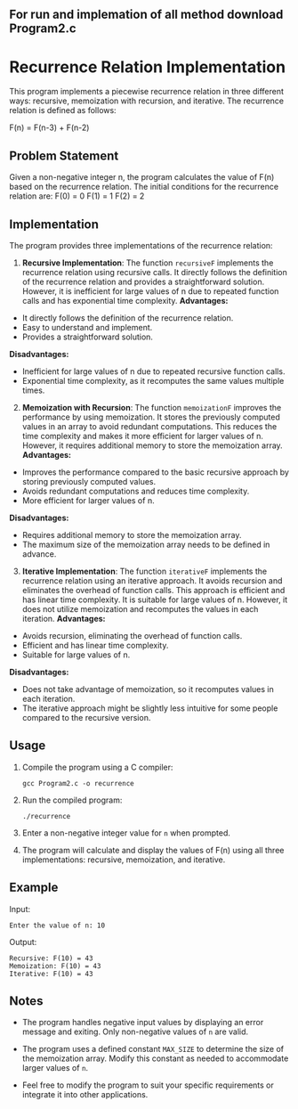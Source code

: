## For run and implemation of all method download Program2.c
# Recurrence Relation Implementation

This program implements a piecewise recurrence relation in three different ways: recursive, memoization with recursion, and iterative. The recurrence relation is defined as follows:

F(n) = F(n-3) + F(n-2)

## Problem Statement

Given a non-negative integer n, the program calculates the value of F(n) based on the recurrence relation. The initial conditions for the recurrence relation are:
F(0) = 0
F(1) = 1
F(2) = 2

## Implementation

The program provides three implementations of the recurrence relation:

1. **Recursive Implementation**: The function `recursiveF` implements the recurrence relation using recursive calls. It directly follows the definition of the recurrence relation and provides a straightforward solution. However, it is inefficient for large values of n due to repeated function calls and has exponential time complexity.
**Advantages:**
- It directly follows the definition of the recurrence relation.
- Easy to understand and implement.
- Provides a straightforward solution.

**Disadvantages:**
- Inefficient for large values of n due to repeated recursive function calls.
- Exponential time complexity, as it recomputes the same values multiple times.

2. **Memoization with Recursion**: The function `memoizationF` improves the performance by using memoization. It stores the previously computed values in an array to avoid redundant computations. This reduces the time complexity and makes it more efficient for larger values of n. However, it requires additional memory to store the memoization array.
**Advantages:**
- Improves the performance compared to the basic recursive approach by storing previously computed values.
- Avoids redundant computations and reduces time complexity.
- More efficient for larger values of n.

**Disadvantages:**
- Requires additional memory to store the memoization array.
- The maximum size of the memoization array needs to be defined in advance.

3. **Iterative Implementation**: The function `iterativeF` implements the recurrence relation using an iterative approach. It avoids recursion and eliminates the overhead of function calls. This approach is efficient and has linear time complexity. It is suitable for large values of n. However, it does not utilize memoization and recomputes the values in each iteration.
**Advantages:**
- Avoids recursion, eliminating the overhead of function calls.
- Efficient and has linear time complexity.
- Suitable for large values of n.

**Disadvantages:**
- Does not take advantage of memoization, so it recomputes values in each iteration.
- The iterative approach might be slightly less intuitive for some people compared to the recursive version.




## Usage



1. Compile the program using a C compiler:

   ```shell
   gcc Program2.c -o recurrence
   ```

3. Run the compiled program:

   ```shell
   ./recurrence
   ```

4. Enter a non-negative integer value for `n` when prompted.

5. The program will calculate and display the values of F(n) using all three implementations: recursive, memoization, and iterative.

## Example

Input:
```
Enter the value of n: 10
```

Output:
```
Recursive: F(10) = 43
Memoization: F(10) = 43
Iterative: F(10) = 43
```

## Notes

- The program handles negative input values by displaying an error message and exiting. Only non-negative values of `n` are valid.

- The program uses a defined constant `MAX_SIZE` to determine the size of the memoization array. Modify this constant as needed to accommodate larger values of `n`.

- Feel free to modify the program to suit your specific requirements or integrate it into other applications.

```
